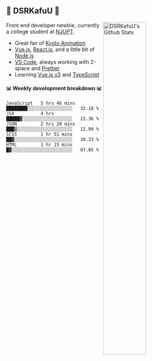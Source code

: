 ## 🍥 DSRKafuU 🍥

<img align="right" alt="DSRKafuU's Github Stats" width="48%" src="https://github-readme-stats.vercel.app/api?username=dsrkafuu&count_private=true&show_icons=true&title_color=7793cc&icon_color=7793cc&text_color=595858&bg_color=ffffff" />

Front end developer newbie, currently a college student at [NJUPT](https://www.njupt.edu.cn).

- Great fan of [Kyoto Animation](https://www.kyotoanimation.co.jp)
- [Vue.js](https://vuejs.org), [React.js](https://reactjs.org), and a little bit of [Node.js](https://nodejs.org)
- [VS Code](https://code.visualstudio.com), always working with 2-space and [Prettier](https://prettier.io)
- Learning [Vue.js v3](https://v3.vuejs.org) and [TypeScript](https://www.typescriptlang.org)

#### :bar_chart: Weekly development breakdown :bar_chart:

<!--START_SECTION:waka-->
```text
JavaScript   5 hrs 46 mins   ████████░░░░░░░░░░░░░░░░░   32.18 % 
JSX          4 hrs           █████▓░░░░░░░░░░░░░░░░░░░   22.36 % 
JSON         2 hrs 20 mins   ███▒░░░░░░░░░░░░░░░░░░░░░   12.99 % 
SCSS         1 hr 51 mins    ██▓░░░░░░░░░░░░░░░░░░░░░░   10.33 % 
HTML         1 hr 15 mins    █▓░░░░░░░░░░░░░░░░░░░░░░░   07.05 % 
```
<!--END_SECTION:waka-->
